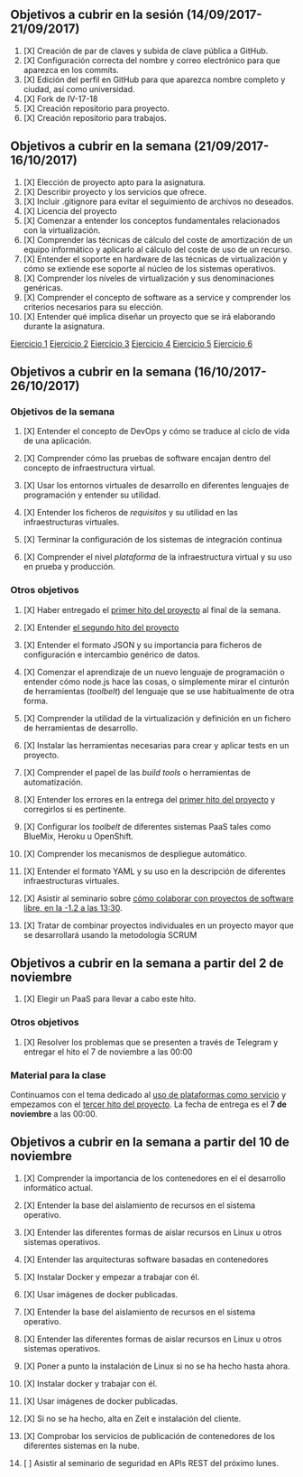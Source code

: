 ## Objetivos a cubrir en la sesión (14/09/2017-21/09/2017)

1. [X] Creación de par de claves y subida de clave pública a GitHub.
2. [X] Configuración correcta del nombre y correo electrónico para que aparezca en los commits.
3. [X] Edición del perfil en GitHub para que aparezca nombre completo y ciudad, así como universidad.
4. [X] Fork de IV-17-18
5. [X] Creación repositorio para proyecto.
6. [X] Creación repositorio para trabajos.


## Objetivos a cubrir en la semana (21/09/2017-16/10/2017)

1. [X] Elección de proyecto apto para la asignatura.
2. [X] Describir proyecto y los servicios que ofrece.
3. [X] Incluir .gitignore para evitar el seguimiento de archivos no deseados.
4. [X] Licencia del proyecto
5. [X] Comenzar a entender los conceptos fundamentales relacionados con la virtualización.
6. [X] Comprender las técnicas de cálculo del coste de amortización de un equipo informático y aplicarlo al cálculo del coste de uso de un recurso.
7. [X] Entender el soporte en hardware de las técnicas de virtualización y cómo se extiende ese soporte al núcleo de los sistemas operativos.
8. [X] Comprender los niveles de virtualización y sus denominaciones genéricas.
9. [X] Comprender el concepto de software as a service y comprender los criterios necesarios para su elección.
10. [X] Entender qué implica diseñar un proyecto que se irá elaborando durante la asignatura.

[Ejercicio 1](https://github.com/ainokila/TrabajosIV/blob/master/hito1/ejercicio01.md)
[Ejercicio 2](https://github.com/ainokila/TrabajosIV/blob/master/hito1/ejercicio02.md)
[Ejercicio 3](https://github.com/ainokila/TrabajosIV/blob/master/hito1/ejercicio03.md)
[Ejercicio 4](https://github.com/ainokila/TrabajosIV/blob/master/hito1/ejercicio04.md)
[Ejercicio 5](https://github.com/ainokila/TrabajosIV/blob/master/hito1/ejercicio05.md)
[Ejercicio 6](https://github.com/ainokila/TrabajosIV/blob/master/hito1/ejercicio06.md)


## Objetivos a cubrir en la semana (16/10/2017-26/10/2017)

### Objetivos de la semana

1. [X] Entender el concepto de DevOps y cómo se traduce al ciclo de vida de
una aplicación.

2. [X] Comprender cómo las pruebas de software encajan dentro del concepto
   de infraestructura virtual.

3. [X] Usar los entornos virtuales de desarrollo en diferentes lenguajes de
  programación y entender su utilidad.

4. [X] Entender los ficheros de *requisitos* y su utilidad en las
  infraestructuras virtuales.

5. [X] Terminar la configuración de los sistemas de integración continua

6. [X] Comprender el nivel *plataforma* de la infraestructura virtual y su uso en prueba y producción.

### Otros objetivos

1. [X] Haber entregado el
  [primer hito del proyecto](http://jj.github.io/IV/documentos/practicas/1.Infraestructura)
  al final de la semana.

2. [X] Entender [el segundo hito del proyecto](http://jj.github.io/IV/documentos/proyecto/2.CI)

3. [X] Entender el formato JSON y su importancia para ficheros de
  configuración e intercambio genérico de datos.

4. [X] Comenzar el aprendizaje de un nuevo lenguaje de programación o
  entender cómo node.js hace las cosas, o simplemente mirar el
  cinturón de herramientas (*toolbelt*) del lenguaje que se use habitualmente de
  otra forma.

5. [X] Comprender la utilidad de la virtualización y definición en un  fichero de  herramientas de desarrollo.

6. [X] Instalar las herramientas necesarias para crear y aplicar tests en  un proyecto.

7. [X] Comprender el papel de las *build tools* o herramientas de automatización.

8. [X] Entender los errores en la entrega del
  [primer hito del proyecto](http://jj.github.io/IV/documentos/practicas/1.Infraestructura)
  y corregirlos si es pertinente.

9. [X] Configurar los *toolbelt* de diferentes sistemas PaaS tales como BlueMix, Heroku u OpenShift.

10. [X] Comprender los mecanismos de despliegue automático.

11. [X] Entender el formato YAML y su uso en la descripción de diferentes infraestructuras virtuales.

12. [X]  Asistir al seminario sobre [cómo colaborar con proyectos de software libre, en la -1.2 a las 13:30](https://www.meetup.com/es-ES/preview/Granada-Geek/events/243776993).

13. [X] Tratar de combinar proyectos individuales en un proyecto mayor que  se desarrollará usando la metodología SCRUM


## Objetivos a cubrir en la semana a partir del 2 de noviembre

1. [X] Elegir un PaaS para llevar a cabo este hito.

### Otros objetivos

1. [X] Resolver los problemas que se presenten a través de Telegram y entregar el hito el 7 de noviembre a las 00:00

### Material para la clase

Continuamos con el tema dedicado al
[uso de plataformas como servicio](http://jj.github.io/IV/documentos/temas/PaaS)
y empezamos con el
[tercer hito del proyecto](https://jj.github.io/IV/documentos/proyecto/3.PaaS.md). La
fecha de entrega es el **7 de noviembre** a las 00:00.

## Objetivos a cubrir en la semana a partir del 10 de noviembre

1. [X] Comprender la importancia de los contenedores en el el desarrollo informático actual.
2. [X] Entender la base del aislamiento de recursos en el sistema operativo.
3. [X] Entender las diferentes formas de aislar recursos en Linux u otros sistemas operativos.
4. [X] Entender las arquitecturas software basadas en contenedores
5. [X] Instalar Docker y empezar a trabajar con él.
6. [X] Usar imágenes de docker publicadas.

7. [X] Entender la base del aislamiento de recursos en el sistema operativo.
8. [X] Entender las diferentes formas de aislar recursos en Linux u otros sistemas operativos.
9. [X] Poner a punto la instalación de Linux si no se ha hecho hasta ahora.
10. [X] Instalar docker y trabajar con él.
11. [X] Usar imágenes de docker publicadas.
12. [X] Si no se ha hecho, alta en Zeit e instalación del cliente.
13. [X] Comprobar los servicios de publicación de contenedores de los diferentes sistemas en la nube.
14. [ ] Asistir al seminario de seguridad en APIs REST del próximo lunes.

